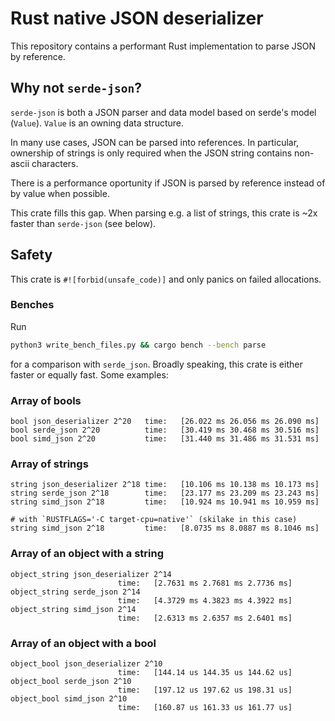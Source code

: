 # Rust native JSON deserializer

This repository contains a performant Rust implementation to parse JSON by reference.

## Why not `serde-json`?

`serde-json` is both a JSON parser and data model based on serde's model (`Value`).
`Value` is an owning data structure.

In many use cases, JSON can be parsed into references. In particular, ownership of strings
is only required when the JSON string contains non-ascii characters.

There is a performance oportunity if JSON is parsed by reference instead of by value when possible.

This crate fills this gap. When parsing e.g. a list of strings, this crate
is ~2x faster than `serde-json` (see below).

## Safety

This crate is `#![forbid(unsafe_code)]` and only panics on failed allocations.

### Benches

Run

```bash
python3 write_bench_files.py && cargo bench --bench parse
```

for a comparison with `serde_json`. Broadly speaking, this crate is either faster or equally fast.
Some examples:

### Array of bools
```
bool json_deserializer 2^20   time:   [26.022 ms 26.056 ms 26.090 ms]
bool serde_json 2^20          time:   [30.419 ms 30.468 ms 30.516 ms]
bool simd_json 2^20           time:   [31.440 ms 31.486 ms 31.531 ms] 
```

### Array of strings
```
string json_deserializer 2^18 time:   [10.106 ms 10.138 ms 10.173 ms]
string serde_json 2^18        time:   [23.177 ms 23.209 ms 23.243 ms]
string simd_json 2^18         time:   [10.924 ms 10.941 ms 10.959 ms]

# with `RUSTFLAGS='-C target-cpu=native'` (skilake in this case)
string simd_json 2^18         time:   [8.0735 ms 8.0887 ms 8.1046 ms]
```

### Array of an object with a string
```
object_string json_deserializer 2^14
                        time:   [2.7631 ms 2.7681 ms 2.7736 ms]
object_string serde_json 2^14
                        time:   [4.3729 ms 4.3823 ms 4.3922 ms]
object_string simd_json 2^14
                        time:   [2.6313 ms 2.6357 ms 2.6401 ms]
```

### Array of an object with a bool

```
object_bool json_deserializer 2^10
                        time:   [144.14 us 144.35 us 144.62 us]
object_bool serde_json 2^10
                        time:   [197.12 us 197.62 us 198.31 us]
object_bool simd_json 2^10
                        time:   [160.87 us 161.33 us 161.77 us]
```
